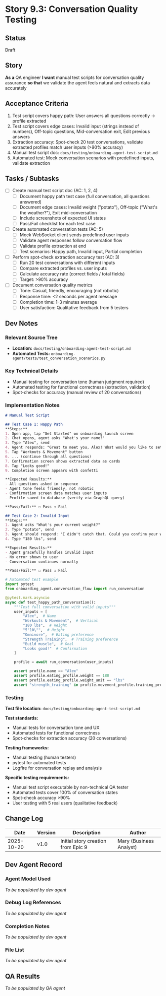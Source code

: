 # Story 9.3: Conversation Quality Testing

## Status
Draft

## Story
**As a** QA engineer
**I want** manual test scripts for conversation quality assurance
**so that** we validate the agent feels natural and extracts data accurately

## Acceptance Criteria

1. Test script covers happy path: User answers all questions correctly → profile extracted
2. Test script covers edge cases: Invalid input (strings instead of numbers), Off-topic questions, Mid-conversation exit, Edit previous answers
3. Extraction accuracy: Spot-check 20 test conversations, validate extracted profiles match user inputs (>90% accuracy)
4. Manual test script doc: `docs/testing/onboarding-agent-test-script.md`
5. Automated test: Mock conversation scenarios with predefined inputs, validate extraction

## Tasks / Subtasks

- [ ] Create manual test script doc (AC: 1, 2, 4)
  - [ ] Document happy path test case (full conversation, all questions answered)
  - [ ] Document edge cases: Invalid weight ("potato"), Off-topic ("What's the weather?"), Exit mid-conversation
  - [ ] Include screenshots of expected UI states
  - [ ] Pass/Fail checklist for each test case

- [ ] Create automated conversation tests (AC: 5)
  - [ ] Mock WebSocket client sends predefined user inputs
  - [ ] Validate agent responses follow conversation flow
  - [ ] Validate profile extraction at end
  - [ ] Test scenarios: Happy path, Invalid input, Partial completion

- [ ] Perform spot-check extraction accuracy test (AC: 3)
  - [ ] Run 20 test conversations with different inputs
  - [ ] Compare extracted profiles vs. user inputs
  - [ ] Calculate accuracy rate (correct fields / total fields)
  - [ ] Target: >90% accuracy

- [ ] Document conversation quality metrics
  - [ ] Tone: Casual, friendly, encouraging (not robotic)
  - [ ] Response time: <2 seconds per agent message
  - [ ] Completion time: 1-3 minutes average
  - [ ] User satisfaction: Qualitative feedback from 5 testers

## Dev Notes

### Relevant Source Tree
- **Location:** `docs/testing/onboarding-agent-test-script.md`
- **Automated Tests:** `onboarding-agent/tests/test_conversation_scenarios.py`

### Key Technical Details
- Manual testing for conversation tone (human judgment required)
- Automated testing for functional correctness (extraction, validation)
- Spot-checks for accuracy (manual review of 20 conversations)

### Implementation Notes
```markdown
# Manual Test Script

## Test Case 1: Happy Path
**Steps:**
1. Open app, tap "Get Started" on onboarding launch screen
2. Chat opens, agent asks "What's your name?"
3. Type "Alex", send
4. Agent responds: "Great to meet you, Alex! What would you like to set up today?"
5. Tap "Workouts & Movement" button
6. ... (continue through all questions)
7. Confirmation screen shows extracted data as cards
8. Tap "Looks good!"
9. Completion screen appears with confetti

**Expected Results:**
- All questions asked in sequence
- Agent tone feels friendly, not robotic
- Confirmation screen data matches user inputs
- Profile saved to database (verify via GraphQL query)

**Pass/Fail:** ☐ Pass ☐ Fail

## Test Case 2: Invalid Input
**Steps:**
1. Agent asks "What's your current weight?"
2. Type "potato", send
3. Agent should respond: "I didn't catch that. Could you confirm your weight in pounds or kilograms?"
4. Type "180 lbs", send

**Expected Results:**
- Agent gracefully handles invalid input
- No error shown to user
- Conversation continues normally

**Pass/Fail:** ☐ Pass ☐ Fail
```

```python
# Automated test example
import pytest
from onboarding_agent.conversation_flow import run_conversation

@pytest.mark.asyncio
async def test_happy_path_conversation():
    """Test full conversation with valid inputs"""
    user_inputs = [
        "Alex",  # Name
        "Workouts & Movement",  # Vertical
        "180 lbs",  # Weight
        "5'10\"",  # Height
        "Omnivore",  # Eating preference
        "Strength Training",  # Training preference
        "Build muscle",  # Goal
        "Looks good!"  # Confirmation
    ]

    profile = await run_conversation(user_inputs)

    assert profile.name == "Alex"
    assert profile.eating_profile.weight == 180
    assert profile.eating_profile.weight_unit == "lbs"
    assert "strength_training" in profile.movement_profile.training_preferences
```

### Testing
**Test file location:** `docs/testing/onboarding-agent-test-script.md`

**Test standards:**
- Manual tests for conversation tone and UX
- Automated tests for functional correctness
- Spot-checks for extraction accuracy (20 conversations)

**Testing frameworks:**
- Manual testing (human testers)
- pytest for automated tests
- Logfire for conversation replay and analysis

**Specific testing requirements:**
- Manual test script executable by non-technical QA tester
- Automated tests cover 100% of conversation states
- Spot-check accuracy >90%
- User testing with 5 real users (qualitative feedback)

## Change Log

| Date | Version | Description | Author |
|------|---------|-------------|--------|
| 2025-10-20 | v1.0 | Initial story creation from Epic 9 | Mary (Business Analyst) |

## Dev Agent Record

### Agent Model Used
_To be populated by dev agent_

### Debug Log References
_To be populated by dev agent_

### Completion Notes
_To be populated by dev agent_

### File List
_To be populated by dev agent_

## QA Results
_To be populated by QA agent_
